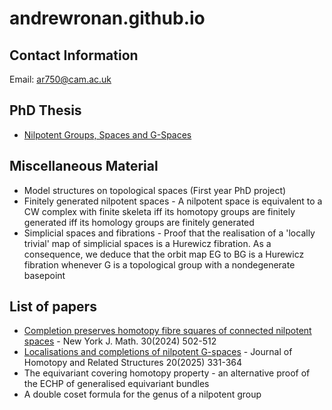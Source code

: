 # andrewronan.github.io

## Contact Information
Email: ar750@cam.ac.uk

## PhD Thesis
- [Nilpotent Groups, Spaces and G-Spaces](https://andrewronan.github.io/docs/Nilpotent%20Groups%2C%20Spaces%20and%20G-Spaces%202.pdf)

## Miscellaneous Material

- Model structures on topological spaces (First year PhD project)
- Finitely generated nilpotent spaces - A nilpotent space is equivalent to a CW complex with finite skeleta iff its homotopy groups are finitely generated iff its homology groups are finitely generated
- Simplicial spaces and fibrations - Proof that the realisation of a 'locally trivial' map of simplicial spaces is a Hurewicz fibration. As a consequence, we deduce that the orbit map EG to BG is a Hurewicz fibration whenever G is a topological group with a nondegenerate basepoint

## List of papers
- [Completion preserves homotopy fibre squares of connected nilpotent spaces](https://nyjm.albany.edu/j/2024/30-20p.pdf) - New York J. Math. 30(2024) 502-512
- [Localisations and completions of nilpotent G-spaces](https://link.springer.com/article/10.1007/s40062-025-00371-y) - Journal of Homotopy and Related Structures 20(2025) 331-364
- The equivariant covering homotopy property - an alternative proof of the ECHP of generalised equivariant bundles
- A double coset formula for the genus of a nilpotent group
